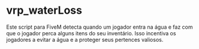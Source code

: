 # vrp_waterLoss
Este script para FiveM detecta quando um jogador entra na água e faz com que o jogador perca alguns itens do seu inventário. Isso incentiva os jogadores a evitar a água e a proteger seus pertences valiosos.